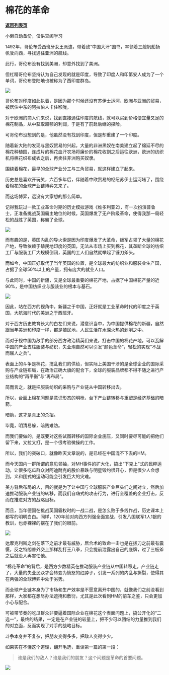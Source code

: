 # 棉花的革命

[**返回列表页**](/gzh/政事堂2019)

小懒自动备份，仅供查阅学习

1492年，哥伦布受西班牙女王派遣，带着致“中国大汗”国书，率领着三艘帆船扬帆驶向西，寻找通往亚洲的航线。  

  

此行，哥伦布没有找到美洲，却意外找到了美洲。

  

但杠精哥伦布坚持认为自己发现的就是印度，导致了印度人和印第安人成为了一个单词，哥伦布登陆地也被称为了西印度群岛。  

  

![](https://mmbiz.qpic.cn/mmbiz_jpg/rxhS23yu8cO8HeRvXo8wVJXb3WRzBoUHTC1O0iawIBIgFmL79Ria9ficOyiayeho9baibKM3OoRnibEztgrTIr501jDw/640?wx_fmt=jpeg)

  

哥伦布对印度如此执着，是因为那个时候还没有苏伊士运河，欧洲与亚洲的贸易，被居住中东的阿拉伯人卡住喉咙。

  

对于欧洲的商人们来说，找到直接通往印度的航线，就可以买到价格便宜量又足的棉花制品，从中获取超额的利润，于是有了前赴后继的探险。

  

可哥伦布没想到的是，他虽然没有找到印度，但是却重建了一个印度。

  

随着新大陆的发现与黑奴贸易的兴起，大量的非洲黑奴在南美建立起了绵延不尽的棉花种植园，连成片的棉花血汗农场将廉价的棉花收割之后运往欧洲，欧洲的纺织机将棉花织布成衣之后，再卖往非洲购买奴隶。

  

围绕着棉花，最早的全球产业分工与三角贸易，就这样建立了起来。

  

历史总是喜欢开玩笑，六百多年后，伴随着中欧贸易的枢纽苏伊士运河堵了，围绕着棉花的全球产业链博弈又来了。  

  

而这场博弈，远没有大家想的那么简单。  

  

记得我玩过一款工业革命时期的历史模拟游戏《维多利亚2》，有一次扮演普鲁士，正准备挑战英国霸主地位的时候，英国爆发了无产阶级革命，使得我那一局轻松的战胜了英国，称霸了全球。

  

![](https://mmbiz.qpic.cn/mmbiz_jpg/rxhS23yu8cO8HeRvXo8wVJXb3WRzBoUH6mS1Hp1FicRxvxlIZtkz7zcvCicDMJHLBbc55gFBicGJt3Ij36eK5XMicQ/640?wx_fmt=jpeg)

  

而有趣的是，英国内乱的导火索是因为印度爆发了大革命，叛军占领了大量的棉花产地，导致依赖于殖民地印度的英国，无法从市场上买到棉花，其垄断全球的纺织工厂与服装工厂大规模倒闭，英国的工人们自然就举起了镰刀斧头。

  

而如今，中国正好取代了当年英国的位置，是全球最大的纺织业和服装业生产国，占据了全球50%以上的产量，拥有庞大的就业人口。

  

与此同时，中国的新疆，又是全球最重要的棉花产地，占据了中国棉花产量的近90%，是中国纺织业与服装业的根本与基石。

  

![](https://mmbiz.qpic.cn/mmbiz_jpg/rxhS23yu8cO8HeRvXo8wVJXb3WRzBoUHa7Cax7OSBDsj5kR3CTWEGM3Iib1YPQdhPXp4DtUE91FkKF9HgZO1drQ/640?wx_fmt=jpeg)

  

因此，站在西方的视角中，新疆之于中国，正好就是工业革命时代的印度之于英国，大航海时代的美洲之于西班牙。

  

对于西方历史教育长大的白左们来说，潜意识当中，为中国提供棉花的新疆，自然跟当年美洲和印度一样，都是殖民地，人民生活在水深火热的剥削之中。  

  

而对于视中国为敌手的部分西方政治精英们来说，打击中国的棉花产地，可以瓦解中国的产业支柱服装与纺织，失业潮自然可以引发“颜色革命”，轻松的实现“不战而屈人之兵”。

  

表面上的斗争是棉花，搅乱我们的供给，但实际上美国干涉的是全球企业的国际采购与产业链布局，在政治正确大旗的配合下，全球的服装品牌都不得不随之进行产业结构的“再平衡”与“再布局”。

  

简而言之，就是把服装纺织的采购与产业链从中国转移出去。

  

所以，台面上棉花问题是意识形态的明枪，台下产业链转移与重塑是经济基础的暗箭。

  

暗箭，这才是真正的杀招。  

  

毕竟，明清易躲，暗贱难防。

  

而我们要做的，是既要对这些试图转移的国际企业施压，又同时要尽可能的把他们留下来，又拉又打，是一个很考验微操的工作。

  

所以，我们的突破口，就像昨天文章说的，是已经在中国混不下去的HM。

  

而今天国内一群所谓的意见领袖，对MH事件的扩大化，搞出“下克上”式的民粹运动，让很多吃瓜群众对阿迪耐克的股价暴跌与明星毁约很开心，但是很少人会想到，义和团式的运动可能会引发巨大的灾难。

  

美方背后布局的人，目的就是为了让中国与全球服装产业巨头们之间对立，然后加速推动服装产业链的转移，而我们自嗨式的攻击行为，进行全覆盖的企业打击，反而在推进对方的战略目标。  

  

而且，当年德国在挑战英国霸权时的一战二战，是怎么败于多线作战，历史课本上都写的明明白白。同样，120年前对向西方列强全面宣战，引发八国联军1人1银的教训，也赤裸裸的摆在了我们的眼前。

  

![](https://mmbiz.qpic.cn/mmbiz_jpg/rxhS23yu8cO8HeRvXo8wVJXb3WRzBoUHVAQ5ibeEMabW4vkY5nzpdLKl4H6MJibPR8JSu5BLSMLOUNEr8diaiaawibw/640?wx_fmt=jpeg)

  

达摩克利斯之剑在落下之前才最有威胁，居合术的致命一击也是在拔刀之前最有震慑，反之特朗普外交上那样乱打王八拳，只会提前泄露出自己的底牌，过了三板斧之后就没人再害怕他。  

  

“棉花革命”的背后，是西方少数精英在推动服装产业链从中国转移走，产业链走了，大量的失业民众才会转变为愤怒的红脖子，引发一系列的内乱与撕裂，使得其在两强的全球博弈中处于劣势。

  

而全球产业链本身为了市场和生产效率是不愿意离开中国的，就像我们之前没看到那样，大家都在想尽办法遮掩和敷衍，尤其是此次看到HM的前车之鉴，只会更加小心与配合。

  

可被带节奏的吃瓜群众非要逼着国际企业在棉花这个表面问题上，搞公开化的“二选一”，最终的结果，一定是在产业链的较量上，把不少可以团结的力量推到我们的对立面，反而实现了对手的战略目标。

  

斗争本身并不复杂，把朋友变得多多，把敌人变得少少。

  

如果实在不懂这个道理，翻开毛选，重读第一篇的第一段：

> 谁是我们的敌人？谁是我们的朋友？这个问题是革命的首要问题。

  

![](https://mmbiz.qpic.cn/mmbiz_jpg/rxhS23yu8cPp0iaKAfe0ZsWfgGcY72o9Nror8TicrtnlDsqzY7y4Kum4fM3X0FMEGlbvm9HvZUiaETSnLt4DHNLbQ/640?wx_fmt=jpeg)

